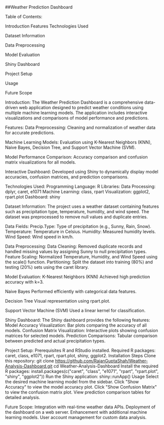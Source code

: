 ##Weather Prediction Dashboard



Table of Contents:

Introduction
Features
Technologies Used

Dataset Information

Data Preprocessing

Model Evaluation

Shiny Dashboard

Project Setup

Usage

Future Scope


Introduction:
The Weather Prediction Dashboard is a comprehensive data-driven web application designed to predict weather conditions using multiple machine learning models. The application includes interactive visualizations and comparisons of model performance and predictions.


Features:
Data Preprocessing: Cleaning and normalization of weather data for accurate predictions.


Machine Learning Models: 
Evaluation using K-Nearest Neighbors (KNN), Naive Bayes, Decision Tree, and Support Vector Machine (SVM).


Model Performance Comparison: 
Accuracy comparison and confusion matrix visualizations for all models.


Interactive Dashboard: 
Developed using Shiny to dynamically display model accuracies, confusion matrices, and prediction comparisons.


Technologies Used:
Programming Language: R
Libraries: Data Processing: dplyr, caret, e1071
Machine Learning: class, rpart
Visualization: ggplot2, rpart.plot
Dashboard: shiny


Dataset Information:
The project uses a weather dataset containing features such as precipitation type, temperature, humidity, and wind speed. The dataset was preprocessed to remove null values and duplicate entries.


Data Fields:
Precip.Type: Type of precipitation (e.g., Sunny, Rain, Snow).
Temperature: Temperature in Celsius.
Humidity: Measured humidity levels.
Wind Speed: Wind speed in km/h.


Data Preprocessing:
Data Cleaning: Removed duplicate records and handled missing values by assigning Sunny to null precipitation types.
Feature Scaling: Normalized Temperature, Humidity, and Wind Speed using the scale() function.
Partitioning: Split the dataset into training (80%) and testing (20%) sets using the caret library.

Model Evaluation:
K-Nearest Neighbors (KNN)
Achieved high prediction accuracy with k=3.

Naive Bayes
Performed efficiently with categorical data features.

Decision Tree
Visual representation using rpart.plot.

Support Vector Machine (SVM)
Used a linear kernel for classification.


Shiny Dashboard:
The Shiny dashboard provides the following features:
Model Accuracy Visualization: Bar plots comparing the accuracy of all models.
Confusion Matrix Visualization: Interactive plots showing confusion matrices for selected models.
Prediction Comparisons: Tabular comparison between predicted and actual precipitation types.


Project Setup:
Prerequisites
R and RStudio installed.
Required R packages: caret, class, e1071, rpart, rpart.plot, shiny, ggplot2.
Installation Steps
Clone this repository:
git clone https://github.com/RajanGuptaShah/Weather-Analysis-Dashboard.git
cd Weather-Analysis-Dashboard
Install the required R packages:
install.packages(c("caret", "class", "e1071", "rpart", "rpart.plot", "shiny", "ggplot2"))
Run the Shiny application:
shiny::runApp()
Usage
Select the desired machine learning model from the sidebar.
Click "Show Accuracy" to view the model accuracy plot.
Click "Show Confusion Matrix" to view the confusion matrix plot.
View prediction comparison tables for detailed analysis.


Future Scope:
Integration with real-time weather data APIs.
Deployment of the dashboard on a web server.
Enhancement with additional machine learning models.
User account management for custom data analysis.
